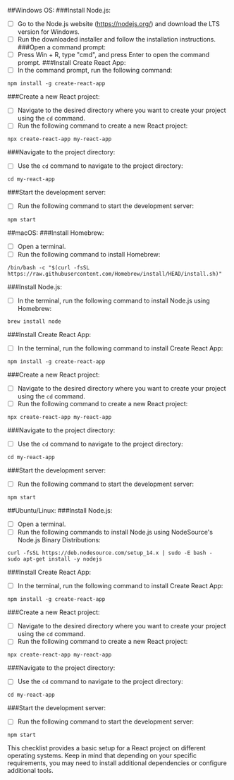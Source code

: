##Windows OS:
###Install Node.js:
* [ ] Go to the Node.js website (https://nodejs.org/) and download the LTS version for Windows.
* [ ] Run the downloaded installer and follow the installation instructions.
###Open a command prompt:
* [ ] Press Win + R, type "cmd", and press Enter to open the command prompt.
###Install Create React App:
* [ ] In the command prompt, run the following command:
~~~
npm install -g create-react-app
~~~
###Create a new React project:
* [ ] Navigate to the desired directory where you want to create your project using the `cd` command.
* [ ] Run the following command to create a new React project:
~~~
npx create-react-app my-react-app
~~~
###Navigate to the project directory:
* [ ] Use the `cd` command to navigate to the project directory:
~~~
cd my-react-app
~~~
###Start the development server:
* [ ] Run the following command to start the development server:
~~~
npm start
~~~
##macOS:
###Install Homebrew:
* [ ] Open a terminal.
* [ ] Run the following command to install Homebrew:
~~~
/bin/bash -c "$(curl -fsSL https://raw.githubusercontent.com/Homebrew/install/HEAD/install.sh)"
~~~
###Install Node.js:
* [ ] In the terminal, run the following command to install Node.js using Homebrew:
~~~
brew install node
~~~
###Install Create React App:
* [ ] In the terminal, run the following command to install Create React App:
~~~
npm install -g create-react-app
~~~
###Create a new React project:
* [ ] Navigate to the desired directory where you want to create your project using the `cd` command.
* [ ] Run the following command to create a new React project:
~~~
npx create-react-app my-react-app
~~~
###Navigate to the project directory:
* [ ] Use the `cd` command to navigate to the project directory:
~~~
cd my-react-app
~~~
###Start the development server:
* [ ] Run the following command to start the development server:
~~~
npm start
~~~
##Ubuntu/Linux:
###Install Node.js:
* [ ] Open a terminal.
* [ ] Run the following commands to install Node.js using NodeSource's Node.js Binary Distributions:
~~~
curl -fsSL https://deb.nodesource.com/setup_14.x | sudo -E bash -
sudo apt-get install -y nodejs
~~~
###Install Create React App:
* [ ] In the terminal, run the following command to install Create React App:
~~~
npm install -g create-react-app
~~~
###Create a new React project:
* [ ] Navigate to the desired directory where you want to create your project using the `cd` command.
* [ ] Run the following command to create a new React project:
~~~
npx create-react-app my-react-app
~~~
###Navigate to the project directory:
* [ ] Use the `cd` command to navigate to the project directory:
~~~
cd my-react-app
~~~
###Start the development server:
* [ ] Run the following command to start the development server:
~~~
npm start
~~~
This checklist provides a basic setup for a React project on different operating systems. Keep in mind that depending on your specific requirements, you may need to install additional dependencies or configure additional tools.

